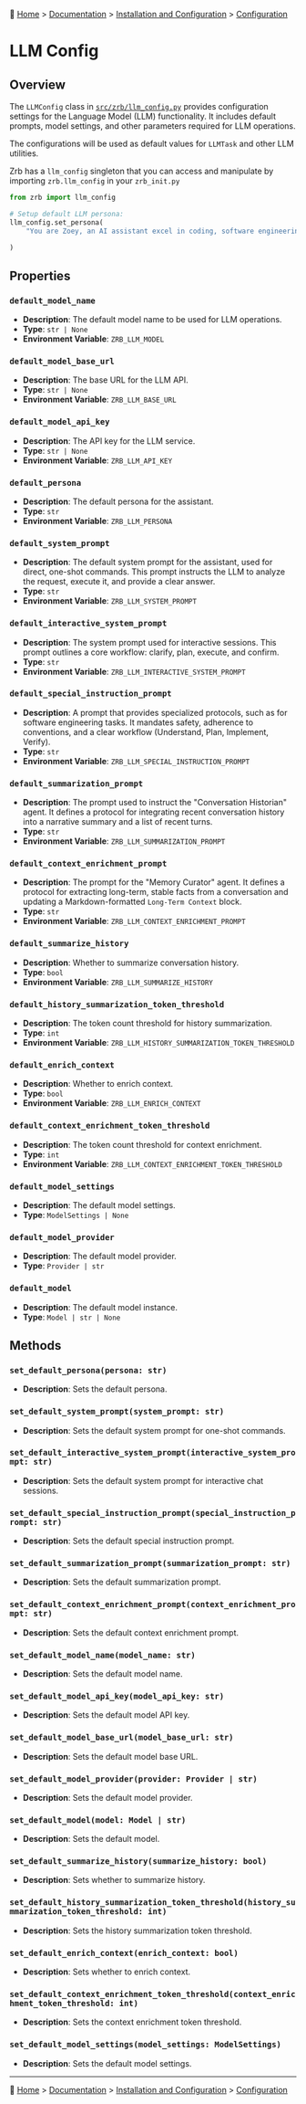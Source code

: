 🔖 [Home](../../../README.md) > [Documentation](../../README.md) > [Installation and Configuration](../README.md) > [Configuration](./README.md)

# LLM Config

## Overview

The `LLMConfig` class in [`src/zrb/llm_config.py`](../../../src/zrb/llm_config.py) provides configuration settings for the Language Model (LLM) functionality. It includes default prompts, model settings, and other parameters required for LLM operations.

The configurations will be used as default values for `LLMTask` and other LLM utilities.


Zrb has a `llm_config` singleton that you can access and manipulate by importing `zrb.llm_config` in your `zrb_init.py`

```python
from zrb import llm_config

# Setup default LLM persona:
llm_config.set_persona(
    "You are Zoey, an AI assistant excel in coding, software engineering, and philosophy."

)
```

## Properties

### `default_model_name`
- **Description**: The default model name to be used for LLM operations.
- **Type**: `str | None`
- **Environment Variable**: `ZRB_LLM_MODEL`

### `default_model_base_url`
- **Description**: The base URL for the LLM API.
- **Type**: `str | None`
- **Environment Variable**: `ZRB_LLM_BASE_URL`

### `default_model_api_key`
- **Description**: The API key for the LLM service.
- **Type**: `str | None`
- **Environment Variable**: `ZRB_LLM_API_KEY`

### `default_persona`
- **Description**: The default persona for the assistant.
- **Type**: `str`
- **Environment Variable**: `ZRB_LLM_PERSONA`

### `default_system_prompt`
- **Description**: The default system prompt for the assistant, used for direct, one-shot commands. This prompt instructs the LLM to analyze the request, execute it, and provide a clear answer.
- **Type**: `str`
- **Environment Variable**: `ZRB_LLM_SYSTEM_PROMPT`

### `default_interactive_system_prompt`
- **Description**: The system prompt used for interactive sessions. This prompt outlines a core workflow: clarify, plan, execute, and confirm.
- **Type**: `str`
- **Environment Variable**: `ZRB_LLM_INTERACTIVE_SYSTEM_PROMPT`

### `default_special_instruction_prompt`
- **Description**: A prompt that provides specialized protocols, such as for software engineering tasks. It mandates safety, adherence to conventions, and a clear workflow (Understand, Plan, Implement, Verify).
- **Type**: `str`
- **Environment Variable**: `ZRB_LLM_SPECIAL_INSTRUCTION_PROMPT`

### `default_summarization_prompt`
- **Description**: The prompt used to instruct the "Conversation Historian" agent. It defines a protocol for integrating recent conversation history into a narrative summary and a list of recent turns.
- **Type**: `str`
- **Environment Variable**: `ZRB_LLM_SUMMARIZATION_PROMPT`

### `default_context_enrichment_prompt`
- **Description**: The prompt for the "Memory Curator" agent. It defines a protocol for extracting long-term, stable facts from a conversation and updating a Markdown-formatted `Long-Term Context` block.
- **Type**: `str`
- **Environment Variable**: `ZRB_LLM_CONTEXT_ENRICHMENT_PROMPT`

### `default_summarize_history`
- **Description**: Whether to summarize conversation history.
- **Type**: `bool`
- **Environment Variable**: `ZRB_LLM_SUMMARIZE_HISTORY`

### `default_history_summarization_token_threshold`
- **Description**: The token count threshold for history summarization.
- **Type**: `int`
- **Environment Variable**: `ZRB_LLM_HISTORY_SUMMARIZATION_TOKEN_THRESHOLD`

### `default_enrich_context`
- **Description**: Whether to enrich context.
- **Type**: `bool`
- **Environment Variable**: `ZRB_LLM_ENRICH_CONTEXT`

### `default_context_enrichment_token_threshold`
- **Description**: The token count threshold for context enrichment.
- **Type**: `int`
- **Environment Variable**: `ZRB_LLM_CONTEXT_ENRICHMENT_TOKEN_THRESHOLD`

### `default_model_settings`
- **Description**: The default model settings.
- **Type**: `ModelSettings | None`

### `default_model_provider`
- **Description**: The default model provider.
- **Type**: `Provider | str`

### `default_model`
- **Description**: The default model instance.
- **Type**: `Model | str | None`

## Methods

### `set_default_persona(persona: str)`
- **Description**: Sets the default persona.

### `set_default_system_prompt(system_prompt: str)`
- **Description**: Sets the default system prompt for one-shot commands.

### `set_default_interactive_system_prompt(interactive_system_prompt: str)`
- **Description**: Sets the default system prompt for interactive chat sessions.

### `set_default_special_instruction_prompt(special_instruction_prompt: str)`
- **Description**: Sets the default special instruction prompt.

### `set_default_summarization_prompt(summarization_prompt: str)`
- **Description**: Sets the default summarization prompt.

### `set_default_context_enrichment_prompt(context_enrichment_prompt: str)`
- **Description**: Sets the default context enrichment prompt.

### `set_default_model_name(model_name: str)`
- **Description**: Sets the default model name.

### `set_default_model_api_key(model_api_key: str)`
- **Description**: Sets the default model API key.

### `set_default_model_base_url(model_base_url: str)`
- **Description**: Sets the default model base URL.

### `set_default_model_provider(provider: Provider | str)`
- **Description**: Sets the default model provider.

### `set_default_model(model: Model | str)`
- **Description**: Sets the default model.

### `set_default_summarize_history(summarize_history: bool)`
- **Description**: Sets whether to summarize history.

### `set_default_history_summarization_token_threshold(history_summarization_token_threshold: int)`
- **Description**: Sets the history summarization token threshold.

### `set_default_enrich_context(enrich_context: bool)`
- **Description**: Sets whether to enrich context.

### `set_default_context_enrichment_token_threshold(context_enrichment_token_threshold: int)`
- **Description**: Sets the context enrichment token threshold.

### `set_default_model_settings(model_settings: ModelSettings)`
- **Description**: Sets the default model settings.

---
🔖 [Home](../../../README.md) > [Documentation](../../README.md) > [Installation and Configuration](../README.md) > [Configuration](./README.md)